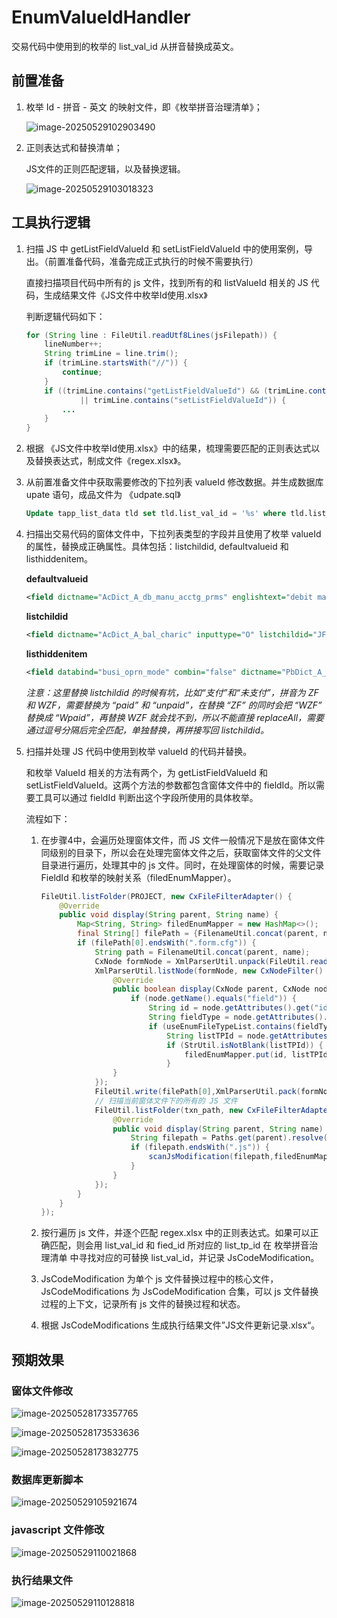 # EnumValueIdHandler

交易代码中使用到的枚举的 list_val_id 从拼音替换成英文。

## 前置准备

1. 枚举 Id - 拼音 - 英文 的映射文件，即《枚举拼音治理清单》；

   ![image-20250529102903490](https://gcore.jsdelivr.net/gh/GriffinJin/image-host@main/image/image-20250529102903490.png)

2. 正则表达式和替换清单；

   JS文件的正则匹配逻辑，以及替换逻辑。

   ![image-20250529103018323](https://gcore.jsdelivr.net/gh/GriffinJin/image-host@main/image/image-20250529103018323.png)

## 工具执行逻辑

1. 扫描 JS 中 getListFieldValueId 和 setListFieldValueId 中的使用案例，导出。（前置准备代码，准备完成正式执行的时候不需要执行）

   直接扫描项目代码中所有的 js 文件，找到所有的和 listValueId 相关的 JS 代码，生成结果文件《JS文件中枚举Id使用.xlsx》

   判断逻辑代码如下：

   ```java
   for (String line : FileUtil.readUtf8Lines(jsFilepath)) {
       lineNumber++;
       String trimLine = line.trim();
       if (trimLine.startsWith("//")) {
           continue;
       }
       if ((trimLine.contains("getListFieldValueId") && (trimLine.contains("bSame") || trimLine.contains("equalsTo")))
               || trimLine.contains("setListFieldValueId")) {
           ...
       }
   }
   ```

   

2. 根据 《JS文件中枚举Id使用.xlsx》中的结果，梳理需要匹配的正则表达式以及替换表达式，制成文件《regex.xlsx》。

3. 从前置准备文件中获取需要修改的下拉列表 valueId 修改数据。并生成数据库 upate 语句，成品文件为 《udpate.sql》

   ```sql
   Update tapp_list_data tld set tld.list_val_id = '%s' where tld.list_tp_id = '%s' and tld.list_val_id = '%s';
   ```

4. 扫描出交易代码的窗体文件中，下拉列表类型的字段并且使用了枚举 valueId 的属性，替换成正确属性。具体包括：listchildid, defaultvalueid 和 listhiddenitem。

   **defaultvalueid**

   ```xml
   <field dictname="AcDict_A_db_manu_acctg_prms" englishtext="debit manual accounting permission" databind="db_manu_acctg_prms" text="借方手工记账许可" gridwidth="5"  bootstraplayoutheight="1" gridheight="1" item2show="0" hidden="1" defaultvalue="6" defaultvalueid="BUKZ"  listid="E_MANU_ACCTG_PRMS" inputtype="M" id="db_manu_acctg_prms" type="list"  height="30.0" name="借方手工记账许可" gridx="9" gridy="4"/>  
   ```

   **listchildid**

   ```xml
   <field dictname="AcDict_A_bal_charic" inputtype="O" listchildid="JF,DF,ZC"  englishtext="balance characteristic" nullchildflag="1" databind="bal_charic" text="余额性质" gridwidth="5"  bootstraplayoutheight="1" gridheight="1" item2show="0" listhiddenitem="SF"  id="bal_charic" type="list" height="30.0"  name="余额性质"  gridx="9" gridy="1"/>  
   ```

   **listhiddenitem**

   ```xml
   <field databind="busi_oprn_mode" combin="false" dictname="PbDict_A_busi_oprn_mode" inputtype="M" listhiddenitem="XG,FH,SC" text="操作标志" englishtext="business operation mode" hidden="0" gridwidth="5" bootstraplayoutheight="1" gridheight="1" span="" fillx="false" filly="false" alignx="4" aligny="4" autoline="" isminheight="true" outleft="" outtop="" outright="" outbottom="" item2show="2" id="busi_oprn_mode" type="list" width="" height="30.0" name="操作标志" gridx="2" gridy="0"/>
   ```

   *注意：这里替换 listchildid 的时候有坑，比如“支付”和“未支付”，拼音为 ZF 和 WZF，需要替换为 “paid” 和 “unpaid”，在替换 “ZF” 的同时会把 “WZF” 替换成 “Wpaid”，再替换 WZF 就会找不到，所以不能直接 replaceAll，需要通过逗号分隔后完全匹配，单独替换，再拼接写回 listchildid。*

5. 扫描并处理 JS 代码中使用到枚举 valueId 的代码并替换。

   和枚举 ValueId 相关的方法有两个，为 getListFieldValueId 和 setListFieldValueId。这两个方法的参数都包含窗体文件中的 fieldId。所以需要工具可以通过 fieldId 判断出这个字段所使用的具体枚举。

   流程如下：

   1. 在步骤4中，会遍历处理窗体文件，而 JS 文件一般情况下是放在窗体文件同级别的目录下，所以会在处理完窗体文件之后，获取窗体文件的父文件目录进行遍历，处理其中的 js 文件。同时，在处理窗体的时候，需要记录 FieldId 和枚举的映射关系（filedEnumMapper）。

      ```java
      FileUtil.listFolder(PROJECT, new CxFileFilterAdapter() {
          @Override
          public void display(String parent, String name) {
              Map<String, String> filedEnumMapper = new HashMap<>();
              final String[] filePath = {FilenameUtil.concat(parent, name)};
              if (filePath[0].endsWith(".form.cfg")) {
                  String path = FilenameUtil.concat(parent, name);
                  CxNode formNode = XmlParserUtil.unpack(FileUtil.readFileToString(path));
                  XmlParserUtil.listNode(formNode, new CxNodeFilter() {
                      @Override
                      public boolean display(CxNode parent, CxNode node) {
                          if (node.getName().equals("field")) {
                              String id = node.getAttributes().get("id");
                              String fieldType = node.getAttributes().get("type");
                              if (useEnumFileTypeList.contains(fieldType)) {
                                  String listTPId = node.getAttributes().get("listid");
                                  if (StrUtil.isNotBlank(listTPId)) {
                                      filedEnumMapper.put(id, listTPId);
                                  }
                      }
                  });
                  FileUtil.write(filePath[0],XmlParserUtil.pack(formNode),false);
                  // 扫描当前窗体文件下的所有的 JS 文件
                  FileUtil.listFolder(txn_path, new CxFileFilterAdapter() {
                      @Override
                      public void display(String parent, String name) {
                          String filepath = Paths.get(parent).resolve(name).toString();
                          if (filepath.endsWith(".js")) {
                              scanJsModification(filepath,filedEnumMapper);
                          }
                      }
                  });
              }
          }
      });
      ```

   2. 按行遍历 js 文件，并逐个匹配 regex.xlsx 中的正则表达式。如果可以正确匹配，则会用 list_val_id 和 fied_id 所对应的 list_tp_id 在 枚举拼音治理清单 中寻找对应的可替换 list_val_id，并记录 JsCodeModification。

   3. JsCodeModification 为单个 js 文件替换过程中的核心文件，JsCodeModifications 为 JsCodeModification 合集，可以 js 文件替换过程的上下文，记录所有 js 文件的替换过程和状态。

   4. 根据 JsCodeModifications 生成执行结果文件”JS文件更新记录.xlsx“。

## 预期效果

### 窗体文件修改

![image-20250528173357765](https://gcore.jsdelivr.net/gh/GriffinJin/image-host@main/image/image-20250528173357765.png)

![image-20250528173533636](https://gcore.jsdelivr.net/gh/GriffinJin/image-host@main/image/image-20250528173533636.png)

![image-20250528173832775](https://gcore.jsdelivr.net/gh/GriffinJin/image-host@main/image/image-20250528173832775.png)

### 数据库更新脚本

![image-20250529105921674](https://gcore.jsdelivr.net/gh/GriffinJin/image-host@main/image/image-20250529105921674.png)

### javascript 文件修改

![image-20250529110021868](https://gcore.jsdelivr.net/gh/GriffinJin/image-host@main/image/image-20250529110021868.png)

### 执行结果文件

![image-20250529110128818](https://gcore.jsdelivr.net/gh/GriffinJin/image-host@main/image/image-20250529110128818.png)

